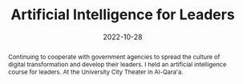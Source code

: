 ---
title:  Artificial Intelligence for Leaders

event: Digital Transformation
event_url: https://www.kku.edu.sa

location: University Theater | King Khalid University
# address:
#   street: 
#   city: 
#   region: 
#   postcode:
#   country: 

summary: 
abstract: Continuing to cooperate with government agencies to spread the culture of digital transformation and develop their leaders. I held an artificial intelligence course for leaders. At the University City Theater in Al-Qara'a.

# Talk start and end times.
#   End time can optionally be hidden by prefixing the line with `#`.
date: '2022-10-28'
date_end: '2022-06-30'
all_day: false

# Schedule page publish date (NOT talk date).
publishDate: '2017-01-01'

authors: []
tags: []

# Is this a featured talk? (true/false)
featured: false

# image:
#   caption: 'Image credit: [**Unsplash**](https://unsplash.com/photos/bzdhc5b3Bxs)'
#   focal_point: Right

links:
# - icon: twitter
#   icon_pack: fab
#   name: Follow
#   url: https://twitter.com/georgecushen
url_code: ""
url_pdf: ""
url_slides: ""
url_video: ""

# # Markdown Slides (optional).
# #   Associate this talk with Markdown slides.
# #   Simply enter your slide deck's filename without extension.
# #   E.g. `slides = "example-slides"` references `content/slides/example-slides.md`.
# #   Otherwise, set `slides = ""`.
# slides: example

# # Projects (optional).
# #   Associate this post with one or more of your projects.
# #   Simply enter your project's folder or file name without extension.
# #   E.g. `projects = ["internal-project"]` references `content/project/deep-learning/index.md`.
# #   Otherwise, set `projects = []`.
# projects:
# - example
---